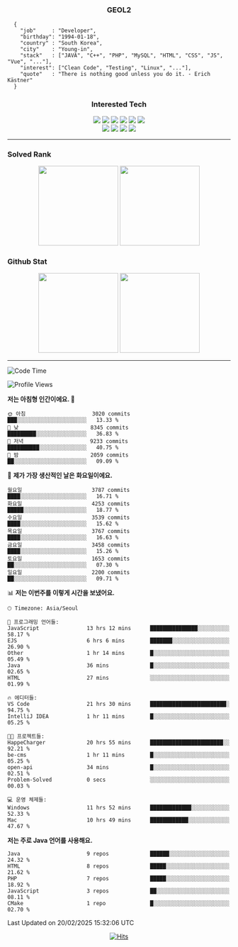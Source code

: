 <div align="center">

  ### GEOL2
</div>

```
  {
    "job"     : "Developer",
    "birthday": "1994-01-18",
    "country" : "South Korea",
    "city"    : "Young-in",
    "stack"   : ["JAVA", "C++", "PHP", "MySQL", "HTML", "CSS", "JS", "Vue", "..."],
    "interest": ["Clean Code", "Testing", "Linux", "..."], 
    "quote"   : "There is nothing good unless you do it. - Erich Kästner"
  }
  ```
  
<div align="center">
  
  ### Interested Tech
  
  <img src="https://img.shields.io/badge/Laravel-F05340?style=flat-square&logo=Laravel&logoColor=white">
  <img src="https://img.shields.io/badge/SpringBoot-6DB33F?style=flat-square&logo=SpringBoot&logoColor=white">
  <img src="https://img.shields.io/badge/-NestJs-ea2845?style=flat-square&logo=nestjs&logoColor=white">
  <img src="https://img.shields.io/badge/Express-000000?style=flat-square&logo=Express&logoColor=white">
  <img src="https://img.shields.io/badge/Three.js-000000?style=flat-square&logo=Three.js&logoColor=white">
  <img src="https://img.shields.io/badge/OpenAI-%23412991?style=flat-square&logo=openai&logoColor=white">
  <br>
  <img src="https://img.shields.io/badge/Java-ED8B00?style=flat-square&logo=openjdk&logoColor=white">
  <img src="https://img.shields.io/badge/JavaScript-F7DF1E?style=flat-square&logo=JavaScript&logoColor=black">
  <img src="https://img.shields.io/badge/TypeScript-007acc?style=flat-square&logo=TypeScript&logoColor=black">
  <img src="https://img.shields.io/badge/MySQL-4479A1?style=flat-square&logo=mysql&logoColor=white"><br>

</div>

------------

  ### Solved Rank
  
  <div align="center">
    <img height="180em" src="https://mazassumnida.wtf/api/v2/generate_badge?boj=geol2">
    <img height="180em" src="https://leetcard.jacoblin.cool/Geol2?theme=light&font=Gugi&border=0&radius=20">
  </div>
  
  ### Github Stat 
  <div align="center">
    <img height="180em" src="https://github-readme-stats-git-masterrstaa-rickstaa.vercel.app/api?username=geol2&show_icons=true&theme=dark">
    <img height="180em" src="https://github-readme-stats-git-masterrstaa-rickstaa.vercel.app/api/top-langs/?username=geol2&show_icons=true&hide=css,scss,html&layout=compact&theme=dark&count_private=true&langs_count=8">
  </div>
  
------------
<!--START_SECTION:waka-->
![Code Time](http://img.shields.io/badge/Code%20Time-3%2C937%20hrs%2037%20mins-blue)

![Profile Views](http://img.shields.io/badge/Profile%20Views-4-blue)

**저는 아침형 인간이에요. 🐤** 

```text
🌞 아침                     3020 commits        ███░░░░░░░░░░░░░░░░░░░░░░   13.33 % 
🌆 낮　                     8345 commits        █████████░░░░░░░░░░░░░░░░   36.83 % 
🌃 저녁                     9233 commits        ██████████░░░░░░░░░░░░░░░   40.75 % 
🌙 밤　                     2059 commits        ██░░░░░░░░░░░░░░░░░░░░░░░   09.09 % 
```
📅 **제가 가장 생산적인 날은 화요일이에요.** 

```text
월요일                      3787 commits        ████░░░░░░░░░░░░░░░░░░░░░   16.71 % 
화요일                      4253 commits        █████░░░░░░░░░░░░░░░░░░░░   18.77 % 
수요일                      3539 commits        ████░░░░░░░░░░░░░░░░░░░░░   15.62 % 
목요일                      3767 commits        ████░░░░░░░░░░░░░░░░░░░░░   16.63 % 
금요일                      3458 commits        ████░░░░░░░░░░░░░░░░░░░░░   15.26 % 
토요일                      1653 commits        ██░░░░░░░░░░░░░░░░░░░░░░░   07.30 % 
일요일                      2200 commits        ██░░░░░░░░░░░░░░░░░░░░░░░   09.71 % 
```


📊 **저는 이번주를 이렇게 시간을 보냈어요.** 

```text
🕑︎ Timezone: Asia/Seoul

💬 프로그래밍 언어들: 
JavaScript               13 hrs 12 mins      ███████████████░░░░░░░░░░   58.17 % 
EJS                      6 hrs 6 mins        ███████░░░░░░░░░░░░░░░░░░   26.90 % 
Other                    1 hr 14 mins        █░░░░░░░░░░░░░░░░░░░░░░░░   05.49 % 
Java                     36 mins             █░░░░░░░░░░░░░░░░░░░░░░░░   02.65 % 
HTML                     27 mins             ░░░░░░░░░░░░░░░░░░░░░░░░░   01.99 % 

🔥 에디터들: 
VS Code                  21 hrs 30 mins      ████████████████████████░   94.75 % 
IntelliJ IDEA            1 hr 11 mins        █░░░░░░░░░░░░░░░░░░░░░░░░   05.25 % 

🐱‍💻 프로젝트들: 
HappeCharger             20 hrs 55 mins      ███████████████████████░░   92.21 % 
be-cms                   1 hr 11 mins        █░░░░░░░░░░░░░░░░░░░░░░░░   05.25 % 
open-api                 34 mins             █░░░░░░░░░░░░░░░░░░░░░░░░   02.51 % 
Problem-Solved           0 secs              ░░░░░░░░░░░░░░░░░░░░░░░░░   00.03 % 

💻 운영 체제들: 
Windows                  11 hrs 52 mins      █████████████░░░░░░░░░░░░   52.33 % 
Mac                      10 hrs 49 mins      ████████████░░░░░░░░░░░░░   47.67 % 
```

**저는 주로 Java 언어를 사용해요.** 

```text
Java                     9 repos             ██████░░░░░░░░░░░░░░░░░░░   24.32 % 
HTML                     8 repos             █████░░░░░░░░░░░░░░░░░░░░   21.62 % 
PHP                      7 repos             █████░░░░░░░░░░░░░░░░░░░░   18.92 % 
JavaScript               3 repos             ██░░░░░░░░░░░░░░░░░░░░░░░   08.11 % 
CMake                    1 repo              █░░░░░░░░░░░░░░░░░░░░░░░░   02.70 % 
```




 Last Updated on 20/02/2025 15:32:06 UTC
<!--END_SECTION:waka-->

<div align="center">
  
  [![Hits](https://hits.seeyoufarm.com/api/count/incr/badge.svg?url=https%3A%2F%2Fgithub.com%2Fgeol2&count_bg=%2379C83D&title_bg=%23555555&icon=myspace.svg&icon_color=%23E7E7E7&title=hits&edge_flat=false)](https://hits.seeyoufarm.com)
  
</div>

<!--
**Geol2/Geol2** is a ✨ _special_ ✨ repository because its `README.md` (this file) appears on your GitHub profile.

Here are some ideas to get you started:
- 🔭 I’m currently working on ...
- 🌱 I’m currently learning ...
- 👯 I’m looking to collaborate on ...
- 🤔 I’m looking for help with ...
- 💬 Ask me about ...
- 📫 How to reach me: ...
- 😄 Pronouns: ...
- ⚡ Fun fact: ...
-->
